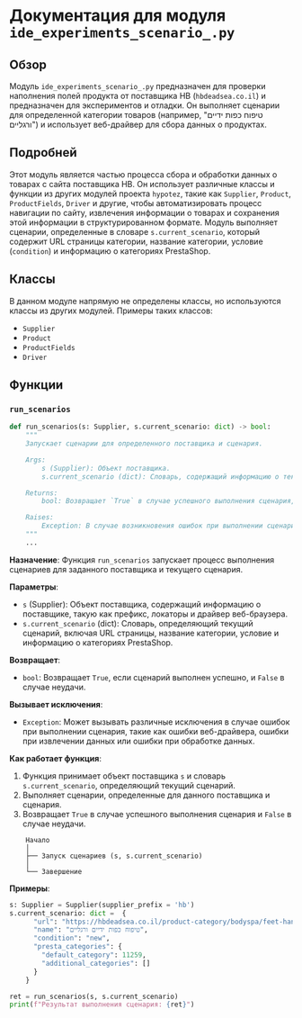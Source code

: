 # Документация для модуля `ide_experiments_scenario_.py`

## Обзор

Модуль `ide_experiments_scenario_.py` предназначен для проверки наполнения полей продукта от поставщика HB (`hbdeadsea.co.il`) и предназначен для экспериментов и отладки. Он выполняет сценарии для определенной категории товаров (например, "טיפוח כפות ידיים ורגליים") и использует веб-драйвер для сбора данных о продуктах.

## Подробней

Этот модуль является частью процесса сбора и обработки данных о товарах с сайта поставщика HB. Он использует различные классы и функции из других модулей проекта `hypotez`, такие как `Supplier`, `Product`, `ProductFields`, `Driver` и другие, чтобы автоматизировать процесс навигации по сайту, извлечения информации о товарах и сохранения этой информации в структурированном формате.
Модуль выполняет сценарии, определенные в словаре `s.current_scenario`, который содержит URL страницы категории, название категории, условие (`condition`) и информацию о категориях PrestaShop.

## Классы

В данном модуле напрямую не определены классы, но используются классы из других модулей.
Примеры таких классов:
- `Supplier`
- `Product`
- `ProductFields`
- `Driver`

## Функции

### `run_scenarios`

```python
def run_scenarios(s: Supplier, s.current_scenario: dict) -> bool:
    """
    Запускает сценарии для определенного поставщика и сценария.

    Args:
        s (Supplier): Объект поставщика.
        s.current_scenario (dict): Словарь, содержащий информацию о текущем сценарии.

    Returns:
        bool: Возвращает `True` в случае успешного выполнения сценария, `False` в случае неудачи.

    Raises:
        Exception: В случае возникновения ошибок при выполнении сценария.
    """
    ...
```

**Назначение**: Функция `run_scenarios` запускает процесс выполнения сценариев для заданного поставщика и текущего сценария.

**Параметры**:
- `s` (Supplier): Объект поставщика, содержащий информацию о поставщике, такую как префикс, локаторы и драйвер веб-браузера.
- `s.current_scenario` (dict): Словарь, определяющий текущий сценарий, включая URL страницы, название категории, условие и информацию о категориях PrestaShop.

**Возвращает**:
- `bool`: Возвращает `True`, если сценарий выполнен успешно, и `False` в случае неудачи.

**Вызывает исключения**:
- `Exception`: Может вызывать различные исключения в случае ошибок при выполнении сценария, такие как ошибки веб-драйвера, ошибки при извлечении данных или ошибки при обработке данных.

**Как работает функция**:
1. Функция принимает объект поставщика `s` и словарь `s.current_scenario`, определяющий текущий сценарий.
2. Выполняет сценарии, определенные для данного поставщика и сценария.
3. Возвращает `True` в случае успешного выполнения сценария и `False` в случае неудачи.

```
    Начало
    │
    ├── Запуск сценариев (s, s.current_scenario)
    │
    └── Завершение
```

**Примеры**:
```python
s: Supplier = Supplier(supplier_prefix = 'hb')
s.current_scenario: dict =  {
      "url": "https://hbdeadsea.co.il/product-category/bodyspa/feet-hand-treatment/",
      "name": "טיפוח כפות ידיים ורגליים",
      "condition": "new",
      "presta_categories": {
        "default_category": 11259,
        "additional_categories": []
      }
    }

ret = run_scenarios(s, s.current_scenario)
print(f"Результат выполнения сценария: {ret}")